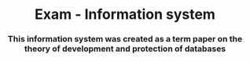 <h1 align="center">Exam - Information system</h1>
<h3 align="center">This information system was created as a term paper on the theory of development and protection of databases</h3>
